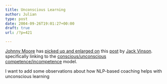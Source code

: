 ```yaml
---
title: Unconscious Learning
author: Julian
type: post
date: 2004-09-26T19:01:27+00:00
draft: true
url: /?p=421

---
```

[Johnny Moore][1] has [picked up and enlarged on][2] this [post][3] by [Jack Vinson][4]. specifically linking to the [conscious/unconscious competence/incompetence][5] model.

I want to add some observations about how NLP-based coaching helps with unconscious learning

 [1]: https://www.johnniemoore.com/blog/
 [2]: https://www.johnniemoore.com/blog/archives/000480.php
 [3]: https://jackvinson.com/archives/2004/09/19/conscious_kills_the_unconscious_knowledge.html
 [4]: https://jackvinson.com/
 [5]: https://purpleslurple.net/ps.php?theurl=https://www.businessballs.com/consciouscompetencelearningmodel.htm#purp269